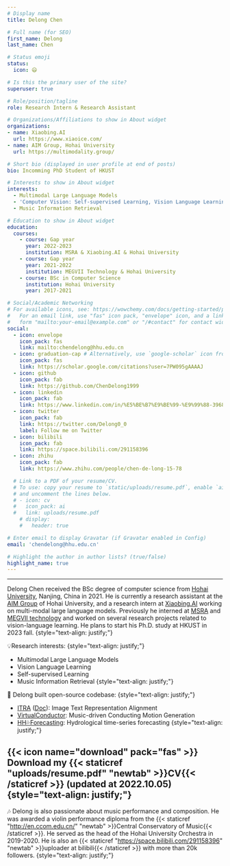 ```yaml
---
# Display name
title: Delong Chen

# Full name (for SEO)
first_name: Delong
last_name: Chen

# Status emoji
status:
  icon: 😃

# Is this the primary user of the site?
superuser: true

# Role/position/tagline
role: Research Intern & Research Assistant

# Organizations/Affiliations to show in About widget
organizations:
- name: Xiaobing.AI
  url: https://www.xiaoice.com/
- name: AIM Group, Hohai University
  url: https://multimodality.group/

# Short bio (displayed in user profile at end of posts)
bio: Incomming PhD Student of HKUST

# Interests to show in About widget
interests:
  - Multimodal Large Language Models
  - 'Computer Vision: Self-supervised Learning, Vision Language Learning'
  - Music Information Retrieval

# Education to show in About widget
education:
  courses:
    - course: Gap year
      year: 2022-2023
      institution: MSRA & Xiaobing.AI & Hohai University
    - course: Gap year
      year: 2021-2022
      institution: MEGVII Technology & Hohai University
    - course: BSc in Computer Science
      institution: Hohai University
      year: 2017-2021

# Social/Academic Networking
# For available icons, see: https://wowchemy.com/docs/getting-started/page-builder/#icons
#   For an email link, use "fas" icon pack, "envelope" icon, and a link in the
#   form "mailto:your-email@example.com" or "/#contact" for contact widget.
social:
  - icon: envelope
    icon_pack: fas
    link: mailto:chendelong@hhu.edu.cn
  - icon: graduation-cap # Alternatively, use `google-scholar` icon from `ai` icon pack
    icon_pack: fas
    link: https://scholar.google.com/citations?user=7PW095gAAAAJ
  - icon: github
    icon_pack: fab
    link: https://github.com/ChenDelong1999
  - icon: linkedin
    icon_pack: fab
    link: https://www.linkedin.com/in/%E5%BE%B7%E9%BE%99-%E9%99%88-39685615b
  - icon: twitter
    icon_pack: fab
    link: https://twitter.com/Delong0_0
    label: Follow me on Twitter
  - icon: bilibili
    icon_pack: fab
    link: https://space.bilibili.com/291158396
  - icon: zhihu
    icon_pack: fab
    link: https://www.zhihu.com/people/chen-de-long-15-78

  # Link to a PDF of your resume/CV.
  # To use: copy your resume to `static/uploads/resume.pdf`, enable `ai` icons in `params.yaml`,
  # and uncomment the lines below.
  # - icon: cv
  #   icon_pack: ai
  #   link: uploads/resume.pdf
    # display:
    #   header: true

# Enter email to display Gravatar (if Gravatar enabled in Config)
email: 'chendelong@hhu.edu.cn'

# Highlight the author in author lists? (true/false)
highlight_name: true
---
```

---

Delong Chen received the BSc degree of computer science from [Hohai University](https://en.hhu.edu.cn/), Nanjing, China in 2021. He is currently a research assistant at the [AIM Group](https://multimodality.group/) of Hohai University, and a research intern at [Xiaobing.AI](https://www.xiaoice.com/) working on multi-modal large language models. Previously he interned at [MSRA](https://www.microsoft.com/en-us/research/lab/microsoft-research-asia/) and [MEGVII technology](https://en.megvii.com) and worked on several research projects related to vision-language learning. He plans to start his Ph.D. study at HKUST in 2023 fall.
{style="text-align: justify;"}


💡Research interests:
{style="text-align: justify;"}
  - Multimodal Large Language Models
  - Vision Language Learning
  - Self-supervised Learning
  - Music Information Retrieval
{style="text-align: justify;"}

🚀 Delong built open-source codebase: 
{style="text-align: justify;"}
- [ITRA](https://github.com/ChenDelong1999/ITRA) ([Doc](https://itra.readthedocs.io)): Image Text Representation Alignment
- [VirtualConductor](https://github.com/ChenDelong1999/VirtualConductor): Music-driven Conducting Motion Generation
- [HH💦Forecasting](https://github.com/ChenDelong1999/HHForecasting): Hydrological time-series forecasting
{style="text-align: justify;"}


{{< icon name="download" pack="fas" >}} Download my {{< staticref "uploads/resume.pdf" "newtab" >}}CV{{< /staticref >}} (updated at 2022.10.05)
{style="text-align: justify;"}
---


🎶 Delong is also passionate about music performance and composition. He was awarded a violin performance diploma from the {{< staticref "http://en.ccom.edu.cn/" "newtab" >}}Central Conservatory of Music{{< /staticref >}}. 
He served as the head of the Hohai University Orchestra in 2019-2020. 
He is also an {{< staticref "https://space.bilibili.com/291158396" "newtab" >}}uploader at bilibili{{< /staticref >}} with more than 20k followers.
{style="text-align: justify;"}
